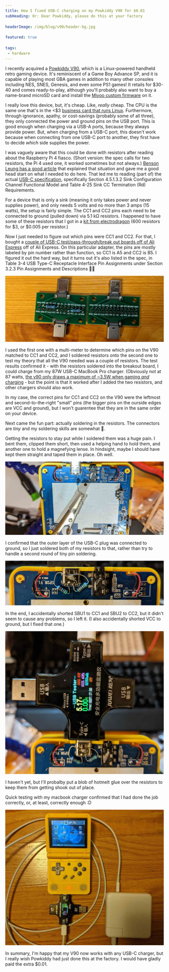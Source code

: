 ```yaml
---
title: How I fixed USB-C charging on my Powkiddy V90 for $0.01
subHeading: Or: Dear Powkiddy, please do this at your factory

headerImage: /img/blog/v90/header-bg.jpg

featured: true

tags:
 - hardware
---
```


I recently acquired a [Powkiddy V90](https://powkiddy.com/products/powkiddy-v90-3-inch-ips-screen-flip-handheld-console-dual-open-system-game-console-16-simulators-retro-ps1-kids-gift-3d-new-game), which is a Linux-powered handheld retro gaming device.  It's reminiscent of a Game Boy Advance SP,  and it is capable of playing most GBA games in addition to many other consoles including NES, SNES, Genesis, and even some PS1 games! It retails for $30-40 and comes ready-to-play, although you'll probably also want to buy a name-brand microSD card and install the [Miyoo custom firmware](https://github.com/TriForceX/MiyooCFW) on it.

I really love this device, but, it's cheap. Like, *really* cheap. The CPU is the same one that's in the <$3 [business card that runs Linux](https://www.thirtythreeforty.net/posts/2019/12/my-business-card-runs-linux/).  Furthermore, through ignorance, apathy, or cost-savings (probably some of all three), they only connected the power and ground pins on the USB port. This is good enough when charging via a USB-A ports, because they always provide power. But, when charging from a USB-C port, this doesn't work because when connecting from one USB-C port to another, they first have to decide *which* side supplies the power.

I was vaguely aware that this could be done with resistors after reading about the Raspberry Pi 4 fiasco. (Short version: the spec calls for two resistors, the Pi 4 used one, it worked sometimes but not always.) [Benson Leung has a good article](https://medium.com/@leung.benson/how-to-design-a-proper-usb-c-power-sink-hint-not-the-way-raspberry-pi-4-did-it-f470d7a5910) that explained that situation and gave me a good head start on what I needed to do here. That led me to reading (part of) the actual [USB-C specification](https://www.usb.org/sites/default/files/USB%20Type-C%20Spec%20R2.0%20-%20August%202019_0.pdf), specifically Section 4.5.1.3.2 Sink Configuration Channel Functional Model and Table 4-25 Sink CC Termination (Rd) Requirements.

For a device that is only a sink (meaning it only takes power and never supplies power), and only needs 5 volts and no more than 3 amps (15 watts), the setup is fairly simple. The CC1 and CC2 pins each need to be connected to ground (pulled down) via 5.1 kΩ resistors. I happened to have some of these resistors that I got in a [kit from electrodragon](https://www.electrodragon.com/product/14w-resistor-kit-accuracy-in-1-2020pcs/) (600 resistors for $3, or $0.005 per resistor.)

Now I just needed to figure out which pins were CC1 and CC2. For that, I bought a [couple of USB-C test/pass-through/break out boards off of Ali Express](https://m.aliexpress.com/item/1005001300974530.html) off of Ali Express. On this particular adapter, the pins are mostly labeled by pin number rather than function, so CC1 is A5 and CC2 is B5. I figured it out the hard way, but it turns out it's also listed in the spec, in Table 3-4 USB Type-C Receptacle Interface Pin Assignments under Section 3.2.3 Pin Assignments and Descriptions 🤷‍♂️

![USB-C test boards with and without extra resistors](/img/blog/v90/1-adapters.jpg)

I used the first one with a multi-meter to determine which pins on the V90 matched to CC1 and CC2, and I soldered resistors onto the second one to test my theory that all the V90 needed was a couple of resistors. The test results confirmed it - with the resistors soldered into the breakout board, I could charge from my 87W USB-C MacBook Pro charger. (Obviously not at 87 watts, [the v90 only draws a maximum of ~3.5W when gaming *and* charging](https://www.reddit.com/r/SBCGaming/comments/pejfl3/v90_power_draw_information/) - but the point is that it worked after I added the two resistors, and other chargers should also work.

In my case, the correct pins for CC1 and CC2 on the V90 were the leftmost and second-to-the-right "small" pins (the bigger pins on the ourside edges are VCC and ground), but I won't guarentee that they are in the same order on your device. 

Next came the fun part: actually soldering in the resistors. The connectors are *tiny* and my soldering skills are somewhat 💩.  

Getting the resistors to stay put while I soldered them was a huge pain. I bent them, clipped them short, then used a helping hand to hold them, and another one to hold a magnefying lense. In hindsight, maybe I should have kept them straight and taped them in place. Oh well.

![Getting ready to solder the first resistor](/img/blog/v90/2-soldering.jpg)

I confirmed that the outer layer of the USB-C plug was connected to ground, so I just soldered both of my resistors to that, rather than try to handle a second round of tiny pin soldering.

![Soldered!](/img/blog/v90/3-soldered.jpg)

In the end, I accidentally shorted SBU1 to CC1 and SBU2 to CC2, but it didn't seem to cause any problems, so I left it.  (I also accidentally shorted VCC to ground, but I fixed that one.)

![Initial test](/img/blog/v90/4-test.jpg)

I haven't yet, but I'll probalby put a blob of hotmelt glue over the resistors to keep them from getting shook out of place. 

Quick testing with my macbook charger confirmed that I had done the job correctly, or, at least, correctly enough :D

![Initial test](/img/blog/v90/5-final.jpg)

In summary, I'm happy that my V90 now works with any USB-C charger, but I really wish Powkiddy had just done this at the factory. I would have gladly paid the extra $0.01.
